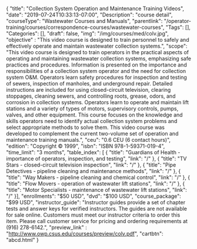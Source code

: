 {
	"title": "Collection System Operation and Maintenance Training Videos",
	"date": "2019-07-24T10:33:13-07:00",
	"Description": "course detail",
	"courseType": "Wastewater Courses and Manuals",
	"parentlink": "/operator-training/courses/correspondence-courses/wastewater-courses",
	"Tags": [],
	"Categories": [],
	"draft": false,
	"img": "/img/courses/med/colv.jpg",
	"objective" : "This video course is designed to train personnel to safely and effectively operate and maintain wastewater collection systems.",
	"scope": "This video course is designed to train operators in the practical aspects of operating and maintaining wastewater collection systems, emphasizing safe practices and procedures. Information is presented on the importance and responsibilities of a collection system operator and the need for collection system O&M. Operators learn safety procedures for inspection and testing of sewers, inspection of manholes, and underground repair. Detailed instructions are included for using closed-circuit television, clearing stoppages, cleaning sewers, and controlling roots, grease, odors, and corrosion in collection systems. Operators learn to operate and maintain lift stations and a variety of types of motors, supervisory controls, pumps, valves, and other equipment. This course focuses on the knowledge and skills operators need to identify actual collection system problems and select appropriate methods to solve them. This video course was developed to complement the current two-volume set of operation and maintenance training manuals.",
	"ceu": "0.6 CEU (6 contact hours)",
	"edition": "Copyright © 1999",
	"isbn": "ISBN 978-1-59371-019-4",
	"time_limit": "3 months",
	"table_index": [
	{
		"title": "Guardians of Health - importance of operators, inspection, and testing",
		"link": "/"
	},
	{
		"title": "TV Stars - closed-circuit television inspection",
		"link": "/"
	},
	{
		"title": "Pipe Detectives - pipeline cleaning and maintenance methods",
		"link": "/"
	},
	{
		"title": "Way Makers - pipeline cleaning and chemical control",
		"link": "/"
	},
	{
		"title": "Flow Movers - operation of wastewater lift stations",
		"link": "/"
	},
	{
		"title": "Motor Specialists - maintenance of wastewater lift stations",
		"link": "/"
	}],
	"enrollments": "$50 USD",
	"dvd": "$100 USD",
	"course_package": "$99 USD",
	"instructor_guide": "Instructor guides provide a set of chapter tests and answer keys for verified instructors. The guides are not available for sale online. Customers must meet our instructor criteria to order this item. Please call customer service for pricing and ordering requirements at (916) 278-6142.",
	"preview_link" : "http://www.owp.csus.edu/courses/preview/colv.pdf",
	"cartbtn": "abcd.html"
}
